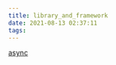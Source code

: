 ```yaml
---
title: library_and_framework
date: 2021-08-13 02:37:11
tags:
---
```


[async](../js-async/index.html)